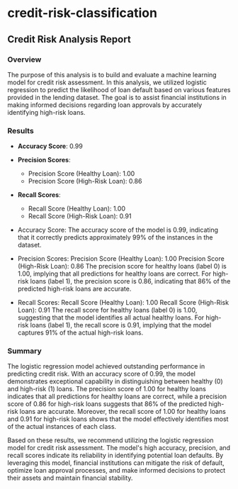 # credit-risk-classification

## Credit Risk Analysis Report
### Overview
The purpose of this analysis is to build and evaluate a machine learning model for credit risk assessment. In this analysis, we utilized logistic regression to predict the likelihood of loan default based on various features provided in the lending dataset. The goal is to assist financial institutions in making informed decisions regarding loan approvals by accurately identifying high-risk loans.

### Results

- **Accuracy Score**: 0.99
- **Precision Scores**:
  - Precision Score (Healthy Loan): 1.00
  - Precision Score (High-Risk Loan): 0.86
- **Recall Scores**:
  - Recall Score (Healthy Loan): 1.00
  - Recall Score (High-Risk Loan): 0.91

- Accuracy Score:
The accuracy score of the model is 0.99, indicating that it correctly predicts approximately 99% of the instances in the dataset.

- Precision Scores:
Precision Score (Healthy Loan): 1.00
Precision Score (High-Risk Loan): 0.86
The precision score for healthy loans (label 0) is 1.00, implying that all predictions for healthy loans are correct.
For high-risk loans (label 1), the precision score is 0.86, indicating that 86% of the predicted high-risk loans are accurate.

- Recall Scores:
Recall Score (Healthy Loan): 1.00
Recall Score (High-Risk Loan): 0.91
The recall score for healthy loans (label 0) is 1.00, suggesting that the model identifies all actual healthy loans.
For high-risk loans (label 1), the recall score is 0.91, implying that the model captures 91% of the actual high-risk loans.


### Summary
The logistic regression model achieved outstanding performance in predicting credit risk. With an accuracy score of 0.99, the model demonstrates exceptional capability in distinguishing between healthy (0) and high-risk (1) loans. The precision score of 1.00 for healthy loans indicates that all predictions for healthy loans are correct, while a precision score of 0.86 for high-risk loans suggests that 86% of the predicted high-risk loans are accurate. Moreover, the recall score of 1.00 for healthy loans and 0.91 for high-risk loans shows that the model effectively identifies most of the actual instances of each class.

Based on these results, we recommend utilizing the logistic regression model for credit risk assessment. The model's high accuracy, precision, and recall scores indicate its reliability in identifying potential loan defaults. By leveraging this model, financial institutions can mitigate the risk of default, optimize loan approval processes, and make informed decisions to protect their assets and maintain financial stability.

